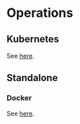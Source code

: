 # Operations

## Kubernetes

See [here](https://github.com/Sifchain/sifchain-validators/tree/master/docs/operations/kubernetes.md).

## Standalone

### Docker

See [here](https://github.com/Sifchain/sifchain-validators/tree/master/docs/operations/standalone/docker.md).
